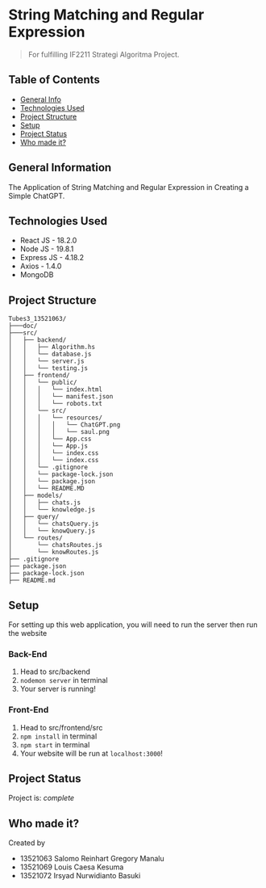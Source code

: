 # String Matching and Regular Expression
> For fulfilling IF2211 Strategi Algoritma Project.

## Table of Contents
* [General Info](#general-information)
* [Technologies Used](#technologies-used)
* [Project Structure](#project-structure)
* [Setup](#setup)
* [Project Status](#project-status)
* [Who made it?](#who-made-it)
<!-- * [License](#license) -->


## General Information
The Application of String Matching and Regular Expression in Creating a Simple ChatGPT.
<!-- You don't have to answer all the questions - just the ones relevant to your project. -->


## Technologies Used
- React JS - 18.2.0
- Node JS - 19.8.1
- Express JS - 4.18.2
- Axios - 1.4.0
- MongoDB

## Project Structure
    Tubes3_13521063/
    ├───doc/
    ├───src/
    │   ├── backend/
    │   │   ├── Algorithm.hs
    │   │   └── database.js
    │   │   └── server.js
    │   │   └── testing.js
    │   ├── frontend/
    │   │   └── public/
    │   │   │   └── index.html
    │   │   │   └── manifest.json
    │   │   │   └── robots.txt
    │   │   └── src/
    │   │   │   └── resources/
    │   │   │   │   └── ChatGPT.png
    │   │   │   │   └── saul.png
    │   │   │   └── App.css
    │   │   │   └── App.js
    │   │   │   └── index.css
    │   │   │   └── index.css
    │   │   └── .gitignore
    │   │   └── package-lock.json
    │   │   └── package.json
    │   │   └── README.MD
    │   ├── models/
    │   │   ├── chats.js
    │   │   └── knowledge.js
    │   ├── query/
    │   │   └── chatsQuery.js
    │   │   └── knowQuery.js
    │   └── routes/
    │       └── chatsRoutes.js
    │       └── knowRoutes.js
    ├── .gitignore
    ├── package.json
    ├── package-lock.json
    ├── README.md

## Setup
For setting up this web application, you will need to run the server then run the website
### Back-End
1. Head to src/backend
2. `nodemon server` in terminal
3. Your server is running!

### Front-End
1. Head to src/frontend/src
2. `npm install` in terminal
3. `npm start` in terminal
4. Your website will be run at `localhost:3000`!


## Project Status
Project is: _complete_


## Who made it?
Created by
- 13521063 Salomo Reinhart Gregory Manalu 
- 13521069 Louis Caesa Kesuma 
- 13521072 Irsyad Nurwidianto Basuki
